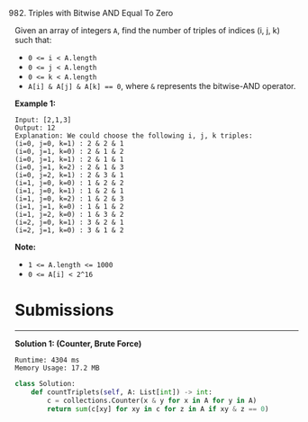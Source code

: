 982. Triples with Bitwise AND Equal To Zero

Given an array of integers `A`, find the number of triples of indices (i, j, k) such that:

* `0 <= i < A.length`
* `0 <= j < A.length`
* `0 <= k < A.length`
* `A[i] & A[j] & A[k] == 0`, where `&` represents the bitwise-AND operator.
 

**Example 1:**
```
Input: [2,1,3]
Output: 12
Explanation: We could choose the following i, j, k triples:
(i=0, j=0, k=1) : 2 & 2 & 1
(i=0, j=1, k=0) : 2 & 1 & 2
(i=0, j=1, k=1) : 2 & 1 & 1
(i=0, j=1, k=2) : 2 & 1 & 3
(i=0, j=2, k=1) : 2 & 3 & 1
(i=1, j=0, k=0) : 1 & 2 & 2
(i=1, j=0, k=1) : 1 & 2 & 1
(i=1, j=0, k=2) : 1 & 2 & 3
(i=1, j=1, k=0) : 1 & 1 & 2
(i=1, j=2, k=0) : 1 & 3 & 2
(i=2, j=0, k=1) : 3 & 2 & 1
(i=2, j=1, k=0) : 3 & 1 & 2
``` 

**Note:**

* `1 <= A.length <= 1000`
* `0 <= A[i] < 2^16`

# Submissions
---
**Solution 1: (Counter, Brute Force)**
```
Runtime: 4304 ms
Memory Usage: 17.2 MB
```
```python
class Solution:
    def countTriplets(self, A: List[int]) -> int:
        c = collections.Counter(x & y for x in A for y in A)
        return sum(c[xy] for xy in c for z in A if xy & z == 0)
```